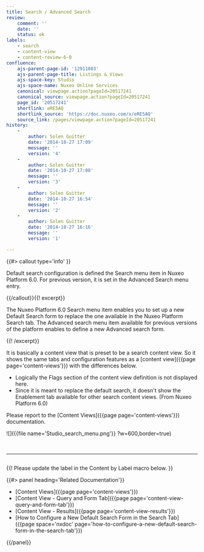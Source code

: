 ```yaml
---
title: Search / Advanced Search
review:
    comment: ''
    date: ''
    status: ok
labels:
    - search
    - content-view
    - content-review-6-0
confluence:
    ajs-parent-page-id: '12911803'
    ajs-parent-page-title: Listings & Views
    ajs-space-key: Studio
    ajs-space-name: Nuxeo Online Services
    canonical: viewpage.action?pageId=20517241
    canonical_source: viewpage.action?pageId=20517241
    page_id: '20517241'
    shortlink: eRE5AQ
    shortlink_source: 'https://doc.nuxeo.com/x/eRE5AQ'
    source_link: /pages/viewpage.action?pageId=20517241
history:
    - 
        author: Solen Guitter
        date: '2014-10-27 17:09'
        message: ''
        version: '4'
    - 
        author: Solen Guitter
        date: '2014-10-27 17:08'
        message: ''
        version: '3'
    - 
        author: Solen Guitter
        date: '2014-10-27 16:54'
        message: ''
        version: '2'
    - 
        author: Solen Guitter
        date: '2014-10-27 16:16'
        message: ''
        version: '1'

---
```

{{#> callout type='info' }}

Default search configuration is defined the Search menu item in Nuxeo Platform 6.0\. For previous version, it is set in the Advanced Search menu entry.

{{/callout}}{{! excerpt}}

The Nuxeo Platform 6.0 Search menu item enables you to set up a new Default Search form to replace the one available in the Nuxeo Platform Search tab. The Advanced search menu item available for previous versions of the platform enables to define a new Advanced search form.

{{! /excerpt}}

It is basically a content view that is preset to be a search content view. So it shows the same tabs and configuration features as a [content view]({{page page='content-views'}}) with the differences below.

*   Logically the Flags section of the content view definition is not displayed here.
*   Since it is meant to replace the default search, it doesn't show the Enablement tab available for other search content views. (From Nuxeo Platform 6.0)

Please report to the [Content Views]({{page page='content-views'}}) documentation.

![]({{file name='Studio_search_menu.png'}} ?w=600,border=true)

&nbsp;

* * *

<div class="row" data-equalizer data-equalize-on="medium"><div class="column medium-6">

{{! Please update the label in the Content by Label macro below. }}

{{#> panel heading='Related Documentation'}}

*   [Content Views]({{page page='content-views'}})
*   [Content View - Query and Form Tab]({{page page='content-view-query-and-form-tab'}})
*   [Content View - Results]({{page page='content-view-results'}})
*   [How to Configure a New Default Search Form in the Search Tab]({{page space='nxdoc' page='how-to-configure-a-new-default-search-form-in-the-search-tab'}})

{{/panel}}</div><div class="column medium-6">

&nbsp;

</div></div>